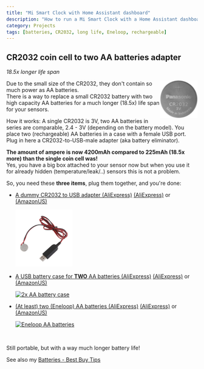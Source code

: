 ```yaml
---
title: "Mi Smart Clock with Home Assistant dashboard"
description: "How to run a Mi Smart Clock with a Home Assistant dashboard."
category: Projects
tags: [batteries, CR2032, long life, Eneloop, rechargeable]
---
```


## CR2032 coin cell to two AA batteries adapter
*18.5x longer life span*

<img src="/buy/images_batteries/cr2032.webp" alt="CR2032" height="100px" style="float:right">

Due to the small size of the CR2032, they don't contain so much power as AA batteries.\
There is a way to replace a small CR2032 battery with two high capacity AA batteries for a much longer (18.5x) life span for your sensors.

How it works: A single CR2032 is 3V, two AA batteries in series are comparable, 2.4 - 3V (depending on the battery model).
You place two (rechargeable) AA batteries in a case with a female USB port.
Plug in here a CR2032-to-USB-male adapter (aka battery eliminator).

**The amount of ampere is now 4200mAh compared to 225mAh (18.5x more) than the single coin cell was!**\
Yes, you have a big box attached to your sensor now but when you use it for already hidden (temperature/leak/..) sensors this is not a problem.

So, you need these **three items**, plug them together, and you're done:
* [A dummy CR2032 to USB adapter (AliExpress)](https://s.click.aliexpress.com/e/_DDUCKpH) [(AliExpress)](https://s.click.aliexpress.com/e/_on2WVlO) or [(AmazonUS)](https://amzn.to/4hDezp1)

  <a href="https://s.click.aliexpress.com/e/_DDUCKpH" target="_blank">
  <img src="/buy/images_batteries/cr2032_to_usb.webp" alt="CR2032 to USB" height="150px" />
  </a>
* [A USB battery case for **TWO** AA batteries (AliExpress)](https://s.click.aliexpress.com/e/_oprvgmC) [(AliExpress)](https://s.click.aliexpress.com/e/_oCLThYk) or [(AmazonUS)](https://amzn.to/4gMd1re)

  <a href="https://s.click.aliexpress.com/e/_oprvgmC" target="_blank">
  <img src="/buy/images_batteries/aa_case.avif" alt="2x AA battery case" height="150px" />
  </a>
* [(At least) two (Eneloop) AA batteries (AliExpress)](https://s.click.aliexpress.com/e/_ooEc2QU) [(AliExpress)](https://s.click.aliexpress.com/e/_op4UGsC) or [(AmazonUS)](https://amzn.to/42ZC6fb)

  <a href="https://s.click.aliexpress.com/e/_ooEc2QU" target="_blank">
  <img src="/buy/images_batteries/eneloop2.avif" alt="Eneloop AA batteries" height="150px" />
  </a>

<br>

Still portable, but with a way much longer battery life!

See also my [Batteries - Best Buy Tips](/buy/batteries)
